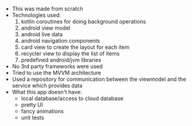 * This was made from scratch
* Technologies used:
    1. kotlin coroutines for doing background operations
    2. android view model
    3. android live data
    4. android navigation components
    5. card view to create the layout for each item
    6. recycler view to display the list of items
    7. predefined android/jvm libraries
* No 3rd party frameworks were used
* Tried to use the MVVM architecture
* Used a repository for communication between the viewmodel and the service which provides data
* What this app doesn't have:
    * local database/access to cloud database
    * pretty UI
    * fancy animations
    * unit tests
